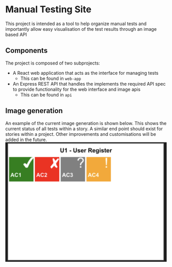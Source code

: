 # Manual Testing Site

This project is intended as a tool to help organize manual tests and importantly allow easy visualisation of the test results through an image based API

## Components
The project is composed of two subprojects:
- A React web application that acts as the interface for managing tests
  - This can be found in `web-app`
- An Express REST API that handles the implements the required API spec to provide functionality for the web interface and image apis
  - This can be found in `api`

## Image generation
An example of the current image generation is shown below. This shows the current status of all tests within  a story.
A similar end point should exist for stories within a project. Other improvements and customisations will be added in the future.
![example-test-image.png](example-test-image.png)




